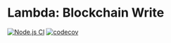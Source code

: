 # Lambda: Blockchain Write

[![Node.js CI](https://github.com/poetrysystems/lambdas/actions/workflows/node.js.yml/badge.svg?branch=main)](https://github.com/poetrysystems/lambdas/actions/workflows/node.js.yml)
[![codecov](https://codecov.io/gh/poetrysystems/lambdas/branch/main/graph/badge.svg?token=FWT2Y3CSB0)](https://codecov.io/gh/poetrysystems/lambdas)

